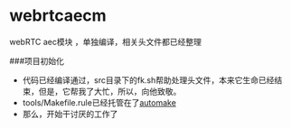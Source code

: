 webrtcaecm
==========

webRTC aec模块 ，单独编译，相关头文件都已经整理

###项目初始化
- 代码已经编译通过，src目录下的fk.sh帮助处理头文件，本来它生命已经结束，但是，它帮我了大忙，所以，向他致敬。
- tools/Makefile.rule已经托管在了[automake](https://github.com/TaiChiForLuoZhongYao/automake)
- 那么，开始干讨厌的工作了
